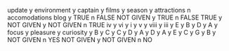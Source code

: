 update          y
environment     y
captain         y
films           y
season          y
attractions     n accomodations
blog            y
TRUE            n FALSE
NOT GIVEN       y
TRUE            n FALSE
TRUE            y
NOT GIVEN       y
NOT GIVEN       n TRUE
iv              y
vi              y
i               y
v               y
viii            y
iii             y
E               y
B               y
D               y
A               y
focus           y
pleasure        y
curiosity       y
B               y
C               y
C               y
D               y
A               y
D               y
A               y
E               y
C               y
G               y
B               y
NOT GIVEN       n YES
NOT GIVEN       y
NOT GIVEN       n NO
